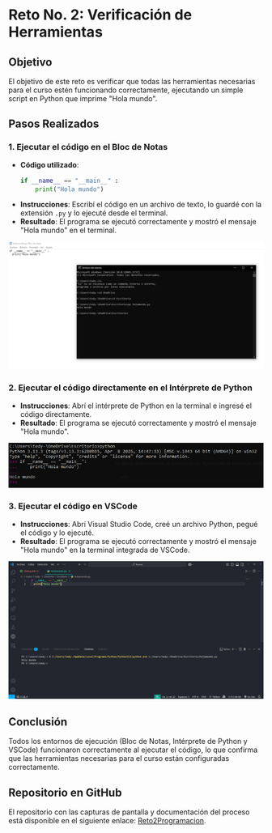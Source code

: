 # Reto No. 2: Verificación de Herramientas

## Objetivo

El objetivo de este reto es verificar que todas las herramientas necesarias para el curso estén funcionando correctamente, ejecutando un simple script en Python que imprime "Hola mundo".

## Pasos Realizados

### 1. Ejecutar el código en el **Bloc de Notas**

- **Código utilizado**:
  ```python
  if __name__ == "__main__" :
      print("Hola mundo")
  ```
- **Instrucciones**: Escribí el código en un archivo de texto, lo guardé con la extensión `.py` y lo ejecuté desde el terminal.
- **Resultado**: El programa se ejecutó correctamente y mostró el mensaje "Hola mundo" en el terminal.

![Captura de pantalla del Bloc de Notas](https://github.com/DannyLopezC/Reto2Programacion/raw/main/Imagenes/bloc%20de%20notas.png)

### 2. Ejecutar el código directamente en el **Intérprete de Python**

- **Instrucciones**: Abrí el intérprete de Python en la terminal e ingresé el código directamente.
- **Resultado**: El programa se ejecutó correctamente y mostró el mensaje "Hola mundo".

![Captura de pantalla del Intérprete de Python](https://github.com/DannyLopezC/Reto2Programacion/raw/main/Imagenes/terminal.png)

### 3. Ejecutar el código en **VSCode**

- **Instrucciones**: Abrí Visual Studio Code, creé un archivo Python, pegué el código y lo ejecuté.
- **Resultado**: El programa se ejecutó correctamente y mostró el mensaje "Hola mundo" en la terminal integrada de VSCode.

![Captura de pantalla de VSCode](https://github.com/DannyLopezC/Reto2Programacion/raw/main/Imagenes/visual.png)

## Conclusión

Todos los entornos de ejecución (Bloc de Notas, Intérprete de Python y VSCode) funcionaron correctamente al ejecutar el código, lo que confirma que las herramientas necesarias para el curso están configuradas correctamente.

## Repositorio en GitHub

El repositorio con las capturas de pantalla y documentación del proceso está disponible en el siguiente enlace: [Reto2Programacion](https://github.com/DannyLopezC/Reto2Programacion.git).
